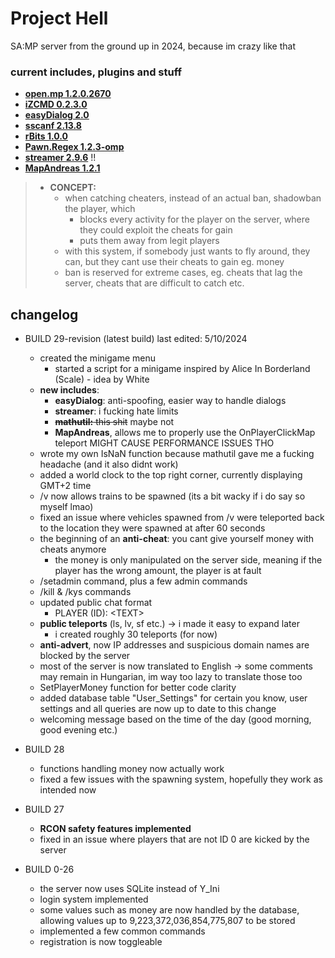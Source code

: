 # Project Hell
SA:MP server from the ground up in 2024, because im crazy like that

### current includes, plugins and stuff

- **[open.mp 1.2.0.2670](https://github.com/openmultiplayer)**  
- **[iZCMD 0.2.3.0](https://github.com/YashasSamaga/I-ZCMD)**
- **[easyDialog 2.0](https://github.com/Awsomedude/easyDialog)**
- **[sscanf 2.13.8](https://github.com/Y-Less/sscanf/)**
- **[rBits 1.0.0](https://github.com/Mergevos/pawn-rbits)**
- **[Pawn.Regex 1.2.3-omp](https://github.com/katursis/Pawn.Regex)**
- **[streamer 2.9.6](https://github.com/samp-incognito/samp-streamer-plugin)** !!
- **[MapAndreas 1.2.1](https://github.com/philip1337/samp-plugin-mapandreas)**

> - **CONCEPT:** 
>   - when catching cheaters, instead of an actual ban, shadowban the player, which
>       - blocks every activity for the player on the server, where they could exploit the cheats for gain
>       - puts them away from legit players
>   - with this system, if somebody just wants to fly around, they can, but they cant use their cheats to gain eg. money
>   - ban is reserved for extreme cases, eg. cheats that lag the server, cheats that are difficult to catch etc.

## changelog
- BUILD 29-revision (latest build) last edited: 5/10/2024
    - created the minigame menu
        - started a script for a minigame inspired by Alice In Borderland (Scale) - idea by White
    - **new includes**:
        - **easyDialog**: anti-spoofing, easier way to handle dialogs
        - **streamer**: i fucking hate limits
        - ~~**mathutil:** this shit~~ maybe not
        - **MapAndreas**, allows me to properly use the OnPlayerClickMap teleport MIGHT CAUSE PERFORMANCE ISSUES THO
    - wrote my own IsNaN function because mathutil gave me a fucking headache (and it also didnt work)
    - added a world clock to the top right corner, currently displaying GMT+2 time
    - /v now allows trains to be spawned (its a bit wacky if i do say so myself lmao)
    - fixed an issue where vehicles spawned from /v were teleported back to the location they were spawned at after 60 seconds
    - the beginning of an **anti-cheat**: you cant give yourself money with cheats anymore
        - the money is only manipulated on the server side, meaning if the player has the wrong amount, the player is at fault
    - /setadmin command, plus a few admin commands
    - /kill & /kys commands
    - updated public chat format
        - PLAYER (ID): \<TEXT\>
    - **public teleports** (ls, lv, sf etc.) -> i made it easy to expand later
        - i created roughly 30 teleports (for now)
    - **anti-advert**, now IP addresses and suspicious domain names are blocked by the server
    - most of the server is now translated to English -> some comments may remain in Hungarian, im way too lazy to translate those too
    - SetPlayerMoney function for better code clarity
    - added database table "User_Settings" for certain you know, user settings and all queries are now up to date to this change
    - welcoming message based on the time of the day (good morning, good evening etc.)

- BUILD 28
    - functions handling money now actually work
    - fixed a few issues with the spawning system, hopefully they work as intended now

- BUILD 27
    - **RCON safety features implemented**
    - fixed in an issue where players that are not ID 0 are kicked by the server

- BUILD 0-26 
    - the server now uses SQLite instead of Y_Ini
    - login system implemented
    - some values such as money are now handled by the database, allowing values up to 9,223,372,036,854,775,807 to be stored
    - implemented a few common commands
    - registration is now toggleable